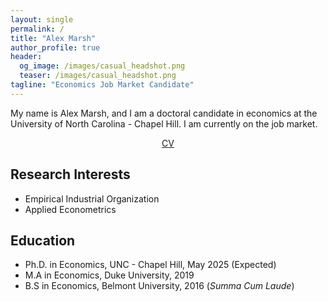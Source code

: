 ```yaml
---
layout: single
permalink: /
title: "Alex Marsh"
author_profile: true
header:
  og_image: /images/casual_headshot.png
  teaser: /images/casual_headshot.png
tagline: "Economics Job Market Candidate"
---
```


My name is Alex Marsh, and I am a doctoral candidate in economics at the University of North Carolina - Chapel Hill. I am currently on the job market.

<center> <!-- <a href="https://alexmarsh.io/files/AlexMarshJMP.pdf" class="btn btn--primary btn--large">Job Market Paper</a> &nbsp; &nbsp; &nbsp; --> <a href="https://alexmarsh.io/cv/" class="btn btn--primary btn--large">CV</a></center>

## Research Interests
- Empirical Industrial Organization
- Applied Econometrics

## Education
- Ph.D. in Economics, UNC - Chapel Hill, May 2025 (Expected)
- M.A in Economics, Duke University, 2019
- B.S in Economics, Belmont University, 2016 (*Summa Cum Laude*)
